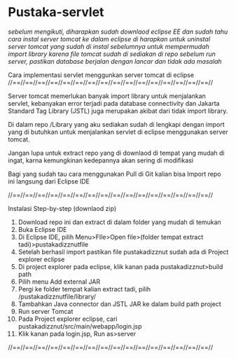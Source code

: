 # Pustaka-servlet

*sebelum mengikuti, diharapkan sudah downlaod eclipse EE dan sudah tahu cara instal server tomcat ke dalam eclipse*
*di harapkan untuk uninstal server tomcat yang sudah di instal sebelumnya untuk mempermudah import library karena file tomcat sudah di sediakan di repo*
*sebelum run server, pastikan database berjalan dengan lancar dan tidak ada masalah*

Cara implementasi servlet menggunkan server tomcat di eclipse
//==//==//==//==//==//==//==//==//==//==//==//==//==//==//==//==//

Server tomcat memerlukan banyak import library untuk menjalankan servlet,
kebanyakan error terjadi pada database connectivity dan Jakarta Standard Tag Library (JSTL) juga merupakan akibat dari tidak import library.

Di dalam repo /Library yang aku sediakan sudah di lengkapi dengan import yang di butuhkan untuk menjalankan servlet di eclipse menggunakan server tomcat.

Jangan lupa untuk extract repo yang di downlaod di tempat yang mudah di ingat, karna kemungkinan kedepannya akan sering di modifikasi

Bagi yang sudah tau cara menggunakan Pull di Git kalian bisa Import repo ini langsung dari Eclipse IDE

//==//==//==//==//==//==//==//==//==//==//==//==//==//==//==//==//

Instalasi Step-by-step (downlaod zip)
1. Download repo ini dan extract di dalam folder yang mudah di temukan
2. Buka Eclipse IDE
3. Di Eclipse IDE, pilih Menu>FIle>Open file>(folder tempat extract tadi)>pustakadizznutfile
3. Setelah berhasil import pastikan file pustakadizznut sudah ada di Project explorer eclipse
4. Di project explorer pada eclipse, klik kanan pada pustakadizznut>build path
5. Pilih menu Add external JAR
6. Pergi ke folder tempat kalian extract tadi, pilih /pustakadizznutfile/library/
7. Tambahkan Java connector dan JSTL JAR ke dalam build path project
8. Run server Tomcat
9. Pada Project explorer eclipse, cari pustakadizznut/src/main/webapp/login.jsp
10. Klik kanan pada login.jsp, Run as>server

//==//==//==//==//==//==//==//==//==//==//==//==//==//==//==//==//

